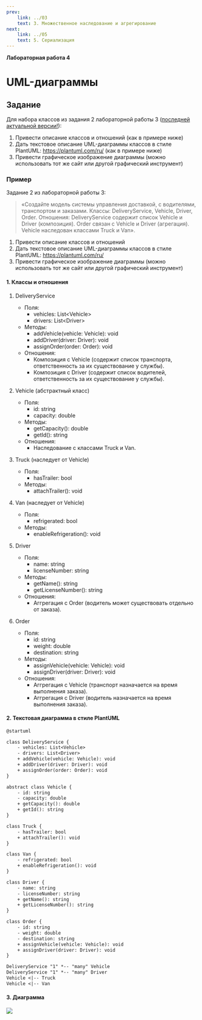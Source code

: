 ```yaml
---
prev:
    link: ../03
    text: 3. Множественное наследование и агрегирование
next:
    link: ../05
    text: 5. Сериализация
---
```


**Лабораторная работа 4**

# UML-диаграммы

## Задание

Для набора классов из задания 2 лабораторной работы 3 (<u>последней актуальной версии!</u>):

1. Привести описание классов и отношений (как в примере ниже)
2. Дать текстовое описание UML-диаграммы классов в стиле PlantUML: https://plantuml.com/ru/ (как в примере ниже)
3. Привести графическое изображение диаграммы (можно использовать тот же сайт или другой графический инструмент)

### Пример

Задание 2 из лабораторной работы 3:

> «Создайте модель системы управления доставкой, с водителями, транспортом и заказами. Классы: DeliveryService, Vehicle, Driver, Order. Отношения: DeliveryService содержит список Vehicle и Driver (композиция). Order связан с Vehicle и Driver (агрегация). Vehicle наследован классами Truck и Van».

1. Привести описание классов и отношений
2. Дать текстовое описание UML-диаграммы классов в стиле PlantUML: https://plantuml.com/ru/
3. Привести графическое изображение диаграммы (можно использовать тот же сайт или другой графический инструмент)

#### 1. Классы и отношения

1. DeliveryService
   * Поля:
     * vehicles: List&lt;Vehicle&gt;
     * drivers: List&lt;Driver&gt;
   * Методы:
     * addVehicle(vehicle: Vehicle): void
     * addDriver(driver: Driver): void
     * assignOrder(order: Order): void
   * Отношения:
     * Композиция с Vehicle (содержит список транспорта, ответственность за их существование у службы).
     * Композиция с Driver (содержит список водителей, ответственность за их существование у службы).

2. Vehicle (абстрактный класс)
   * Поля:
     * id: string
     * capacity: double
   * Методы:
     * getCapacity(): double
     * getId(): string
   * Отношения:
     * Наследование с классами Truck и Van.

3. Truck (наследует от Vehicle)
   * Поля:
     * hasTrailer: bool
   * Методы:
     * attachTrailer(): void

4. Van (наследует от Vehicle)
   * Поля:
     * refrigerated: bool
   * Методы:
     * enableRefrigeration(): void

5. Driver
   * Поля:
     * name: string
     * licenseNumber: string
   * Методы:
     * getName(): string
     * getLicenseNumber(): string
   * Отношения:
     * Аггрегация с Order (водитель может существовать отдельно от заказа).

6. Order
   * Поля:
     * id: string
     * weight: double
     * destination: string
   * Методы:
     * assignVehicle(vehicle: Vehicle): void
     * assignDriver(driver: Driver): void
   * Отношения:
     * Аггрегация с Vehicle (транспорт назначается на время выполнения заказа).
     * Аггрегация с Driver (водитель назначается на время выполнения заказа).

#### 2. Текстовая диаграмма в стиле PlantUML

```txt
@startuml

class DeliveryService {
    - vehicles: List<Vehicle>
    - drivers: List<Driver>
    + addVehicle(vehicle: Vehicle): void
    + addDriver(driver: Driver): void
    + assignOrder(order: Order): void
}

abstract class Vehicle {
    - id: string
    - capacity: double
    + getCapacity(): double
    + getId(): string
}

class Truck { 
    - hasTrailer: bool
    + attachTrailer(): void
}

class Van { 
    - refrigerated: bool
    + enableRefrigeration(): void
}

class Driver {
    - name: string
    - licenseNumber: string
    + getName(): string
    + getLicenseNumber(): string
}

class Order {
    - id: string
    - weight: double 
    - destination: string
    + assignVehicle(vehicle: Vehicle): void
    + assignDriver(driver: Driver): void
}

DeliveryService "1" *-- "many" Vehicle
DeliveryService "1" *-- "many" Driver
Vehicle <|-- Truck
Vehicle <|-- Van
```

#### 3. Диаграмма

![](/media/images/oop-4-plantuml.png)